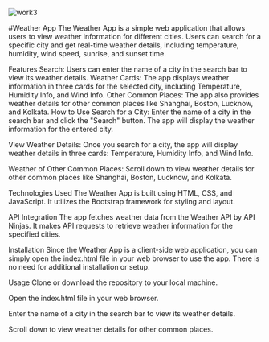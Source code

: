 

![work3](https://github.com/divyagupta167/Weather-App/assets/54738711/0fef06d2-fbf5-4a9b-9eb7-505de83da941)

#Weather App
The Weather App is a simple web application that allows users to view weather information for different cities. Users can search for a specific city and get real-time weather details, including temperature, humidity, wind speed, sunrise, and sunset time.

Features
Search: Users can enter the name of a city in the search bar to view its weather details.
Weather Cards: The app displays weather information in three cards for the selected city, including Temperature, Humidity Info, and Wind Info.
Other Common Places: The app also provides weather details for other common places like Shanghai, Boston, Lucknow, and Kolkata.
How to Use
Search for a City: Enter the name of a city in the search bar and click the "Search" button. The app will display the weather information for the entered city.

View Weather Details: Once you search for a city, the app will display weather details in three cards: Temperature, Humidity Info, and Wind Info.

Weather of Other Common Places: Scroll down to view weather details for other common places like Shanghai, Boston, Lucknow, and Kolkata.

Technologies Used
The Weather App is built using HTML, CSS, and JavaScript. It utilizes the Bootstrap framework for styling and layout.

API Integration
The app fetches weather data from the Weather API by API Ninjas. It makes API requests to retrieve weather information for the specified cities.

Installation
Since the Weather App is a client-side web application, you can simply open the index.html file in your web browser to use the app. There is no need for additional installation or setup.

Usage
Clone or download the repository to your local machine.

Open the index.html file in your web browser.

Enter the name of a city in the search bar to view its weather details.

Scroll down to view weather details for other common places.
